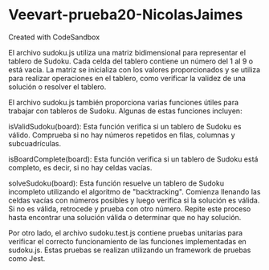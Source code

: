 # Veevart-prueba20-NicolasJaimes

Created with CodeSandbox

El archivo sudoku.js utiliza una matriz bidimensional para representar el tablero de Sudoku. Cada celda del tablero contiene un número del 1 al 9 o está vacía. La matriz se inicializa con los valores proporcionados y se utiliza para realizar operaciones en el tablero, como verificar la validez de una solución o resolver el tablero.

El archivo sudoku.js también proporciona varias funciones útiles para trabajar con tableros de Sudoku. Algunas de estas funciones incluyen:

isValidSudoku(board): Esta función verifica si un tablero de Sudoku es válido. Comprueba si no hay números repetidos en filas, columnas y subcuadrículas.

isBoardComplete(board): Esta función verifica si un tablero de Sudoku está completo, es decir, si no hay celdas vacías.

solveSudoku(board): Esta función resuelve un tablero de Sudoku incompleto utilizando el algoritmo de "backtracking". Comienza llenando las celdas vacías con números posibles y luego verifica si la solución es válida. Si no es válida, retrocede y prueba con otro número. Repite este proceso hasta encontrar una solución válida o determinar que no hay solución.

Por otro lado, el archivo sudoku.test.js contiene pruebas unitarias para verificar el correcto funcionamiento de las funciones implementadas en sudoku.js. Estas pruebas se realizan utilizando un framework de pruebas como Jest.
